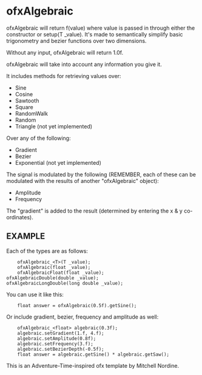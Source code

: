 ofxAlgebraic
============

ofxAlgebraic will return f(value) where value is passed in through either
the constructor or setup(T _value). It's made to semantically simplify basic
trigonometry and bezier functions over two dimensions.

Without any input, ofxAlgebraic will return 1.0f.

ofxAlgebraic will take into account any information you give it.

It includes methods for retrieving values over:
   * Sine
   * Cosine
   * Sawtooth
   * Square
   * RandomWalk
   * Random
   * Triangle (not yet implemented)

Over any of the following:
   * Gradient
   * Bezier
   * Exponential (not yet implemented)

The signal is modulated by the following (REMEMBER, each of these can be
modulated with the results of another "ofxAlgebraic" object):
   * Amplitude
   * Frequency

The "gradient" is added to the result (determined by entering the x & y
co-ordinates).
 
EXAMPLE
-------

Each of the types are as follows:

        ofxAlgebraic_<T>(T _value);
        ofxAlgebraic(float _value);
        ofxAlgebraicFloat(float _value);
	ofxAlgebraicDouble(double _value);
	ofxAlgebraicLongDouble(long double _value);

You can use it like this:
    
        float answer = ofxAlgebraic(0.5f).getSine();

Or include gradient, bezier, frequency and amplitude as well:

        ofxAlgebraic_<float> algebraic(0.3f);
        algebraic.setGradient(1.f, 4.f);
        algebraic.setAmplitude(0.8f);
        algebraic.setFrequency(3.f);
        algebraic.setBezierDepth(-0.5f);
        float answer = algebraic.getSine() * algebraic.getSaw();

This is an Adventure-Time-inspired ofx template by Mitchell Nordine.